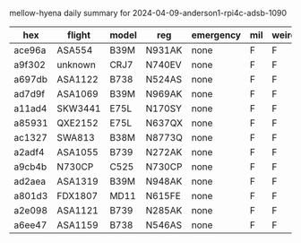 mellow-hyena daily summary for 2024-04-09-anderson1-rpi4c-adsb-1090

|hex|flight|model|reg|emergency|mil|weirdo|
|--|--|--|--|--|--|--|
|ace96a|ASA554|B39M|N931AK|none|F|F|
|a9f302|unknown|CRJ7|N740EV|none|F|F|
|a697db|ASA1122|B738|N524AS|none|F|F|
|ad7d9f|ASA1069|B39M|N969AK|none|F|F|
|a11ad4|SKW3441|E75L|N170SY|none|F|F|
|a85931|QXE2152|E75L|N637QX|none|F|F|
|ac1327|SWA813|B38M|N8773Q|none|F|F|
|a2adf4|ASA1055|B739|N272AK|none|F|F|
|a9cb4b|N730CP|C525|N730CP|none|F|F|
|ad2aea|ASA1319|B39M|N948AK|none|F|F|
|a801d3|FDX1807|MD11|N615FE|none|F|F|
|a2e098|ASA1121|B739|N285AK|none|F|F|
|a6ee47|ASA1159|B738|N546AS|none|F|F|
